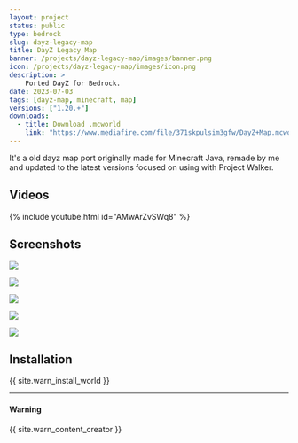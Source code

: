 ```yaml
---
layout: project
status: public
type: bedrock
slug: dayz-legacy-map
title: DayZ Legacy Map
banner: /projects/dayz-legacy-map/images/banner.png
icon: /projects/dayz-legacy-map/images/icon.png
description: >
    Ported DayZ for Bedrock.
date: 2023-07-03
tags: [dayz-map, minecraft, map]
versions: ["1.20.+"]
downloads:
  - title: Download .mcworld
    link: "https://www.mediafire.com/file/371skpulsim3gfw/DayZ+Map.mcworld/file"
---
```


It's a old dayz map port originally made for Minecraft Java, remade by me and updated to the latest versions focused on using with Project Walker.

## Videos

{% include youtube.html id="AMwArZvSWq8" %}

## Screenshots

![](/projects/dayz-legacy-map/images/screenshot/Screenshot_20230703-161652.png)

![](/projects/dayz-legacy-map/images/screenshot/Screenshot_20230703-161955.png)

![](/projects/dayz-legacy-map/images/screenshot/Screenshot_20230703-162041.png)

![](/projects/dayz-legacy-map/images/screenshot/Screenshot_20230703-162120.png)

![](/projects/dayz-legacy-map/images/screenshot/Screenshot_20230703-162211.png)

## Installation

{{ site.warn_install_world }}

---

<div class="alert alert-danger" role="alert">
  <h4 class="alert-heading">Warning</h4>
  <p>{{ site.warn_content_creator }}</p>
</div>
